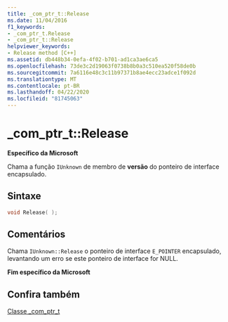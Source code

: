 ```yaml
---
title: _com_ptr_t::Release
ms.date: 11/04/2016
f1_keywords:
- _com_ptr_t.Release
- _com_ptr_t::Release
helpviewer_keywords:
- Release method [C++]
ms.assetid: db448b34-0efa-4f02-b701-ad1ca3ae6ca5
ms.openlocfilehash: 73de3c2d19063f0738b8b0a3c510ea520f58de0b
ms.sourcegitcommit: 7a6116e48c3c11b97371b8ae4ecc23adce1f092d
ms.translationtype: MT
ms.contentlocale: pt-BR
ms.lasthandoff: 04/22/2020
ms.locfileid: "81745063"
---
```

# <a name="_com_ptr_trelease"></a>_com_ptr_t::Release

**Específico da Microsoft**

Chama a função `IUnknown` de membro de **versão** do ponteiro de interface encapsulado.

## <a name="syntax"></a>Sintaxe

```cpp
void Release( );
```

## <a name="remarks"></a>Comentários

Chama `IUnknown::Release` o ponteiro de interface `E_POINTER` encapsulado, levantando um erro se este ponteiro de interface for NULL.

**Fim específico da Microsoft**

## <a name="see-also"></a>Confira também

[Classe _com_ptr_t](../cpp/com-ptr-t-class.md)
